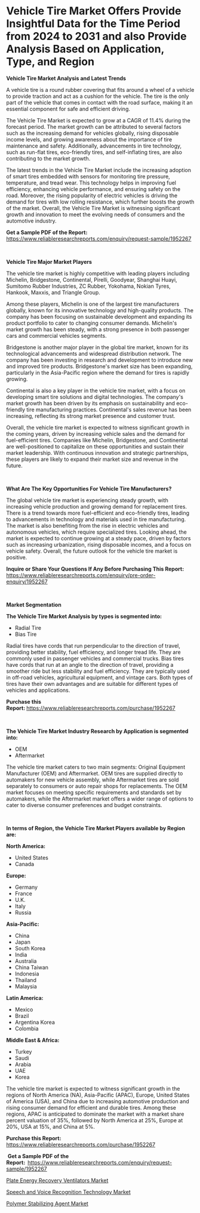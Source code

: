 <p><h1>Vehicle Tire Market Offers Provide Insightful Data for the Time Period from 2024 to 2031 and also Provide Analysis Based on Application, Type, and Region</h1></p><p><strong>Vehicle Tire Market Analysis and Latest Trends</strong></p>
<p><p>A vehicle tire is a round rubber covering that fits around a wheel of a vehicle to provide traction and act as a cushion for the vehicle. The tire is the only part of the vehicle that comes in contact with the road surface, making it an essential component for safe and efficient driving.</p><p>The Vehicle Tire Market is expected to grow at a CAGR of 11.4% during the forecast period. The market growth can be attributed to several factors such as the increasing demand for vehicles globally, rising disposable income levels, and growing awareness about the importance of tire maintenance and safety. Additionally, advancements in tire technology, such as run-flat tires, eco-friendly tires, and self-inflating tires, are also contributing to the market growth.</p><p>The latest trends in the Vehicle Tire Market include the increasing adoption of smart tires embedded with sensors for monitoring tire pressure, temperature, and tread wear. This technology helps in improving fuel efficiency, enhancing vehicle performance, and ensuring safety on the road. Moreover, the rising popularity of electric vehicles is driving the demand for tires with low rolling resistance, which further boosts the growth of the market. Overall, the Vehicle Tire Market is witnessing significant growth and innovation to meet the evolving needs of consumers and the automotive industry.</p></p>
<p><strong>Get a Sample PDF of the Report:&nbsp;</strong> <a href="https://www.reliableresearchreports.com/enquiry/request-sample/1952267">https://www.reliableresearchreports.com/enquiry/request-sample/1952267</a></p>
<p>&nbsp;</p>
<p><strong>Vehicle Tire Major Market Players</strong></p>
<p><p>The vehicle tire market is highly competitive with leading players including Michelin, Bridgestone, Continental, Pirelli, Goodyear, Shanghai Huayi, Sumitomo Rubber Industries, ZC Rubber, Yokohama, Nokian Tyres, Hankook, Maxxis, and Triangle Group. </p><p>Among these players, Michelin is one of the largest tire manufacturers globally, known for its innovative technology and high-quality products. The company has been focusing on sustainable development and expanding its product portfolio to cater to changing consumer demands. Michelin's market growth has been steady, with a strong presence in both passenger cars and commercial vehicles segments.</p><p>Bridgestone is another major player in the global tire market, known for its technological advancements and widespread distribution network. The company has been investing in research and development to introduce new and improved tire products. Bridgestone's market size has been expanding, particularly in the Asia-Pacific region where the demand for tires is rapidly growing.</p><p>Continental is also a key player in the vehicle tire market, with a focus on developing smart tire solutions and digital technologies. The company's market growth has been driven by its emphasis on sustainability and eco-friendly tire manufacturing practices. Continental's sales revenue has been increasing, reflecting its strong market presence and customer trust.</p><p>Overall, the vehicle tire market is expected to witness significant growth in the coming years, driven by increasing vehicle sales and the demand for fuel-efficient tires. Companies like Michelin, Bridgestone, and Continental are well-positioned to capitalize on these opportunities and sustain their market leadership. With continuous innovation and strategic partnerships, these players are likely to expand their market size and revenue in the future.</p></p>
<p>&nbsp;</p>
<p><strong>What Are The Key Opportunities For Vehicle Tire Manufacturers?</strong></p>
<p><p>The global vehicle tire market is experiencing steady growth, with increasing vehicle production and growing demand for replacement tires. There is a trend towards more fuel-efficient and eco-friendly tires, leading to advancements in technology and materials used in tire manufacturing. The market is also benefiting from the rise in electric vehicles and autonomous vehicles, which require specialized tires. Looking ahead, the market is expected to continue growing at a steady pace, driven by factors such as increasing urbanization, rising disposable incomes, and a focus on vehicle safety. Overall, the future outlook for the vehicle tire market is positive.</p></p>
<p><strong>Inquire or Share Your Questions If Any Before Purchasing This Report:</strong> <a href="https://www.reliableresearchreports.com/enquiry/pre-order-enquiry/1952267">https://www.reliableresearchreports.com/enquiry/pre-order-enquiry/1952267</a></p>
<p>&nbsp;</p>
<p><strong>Market Segmentation</strong></p>
<p><strong>The Vehicle Tire Market Analysis by types is segmented into:</strong></p>
<p><ul><li>Radial Tire</li><li>Bias Tire</li></ul></p>
<p><p>Radial tires have cords that run perpendicular to the direction of travel, providing better stability, fuel efficiency, and longer tread life. They are commonly used in passenger vehicles and commercial trucks. Bias tires have cords that run at an angle to the direction of travel, providing a smoother ride but less stability and fuel efficiency. They are typically used in off-road vehicles, agricultural equipment, and vintage cars. Both types of tires have their own advantages and are suitable for different types of vehicles and applications.</p></p>
<p><strong>Purchase this Report:&nbsp;</strong><a href="https://www.reliableresearchreports.com/purchase/1952267">https://www.reliableresearchreports.com/purchase/1952267</a></p>
<p>&nbsp;</p>
<p><strong>The Vehicle Tire Market Industry Research by Application is segmented into:</strong></p>
<p><ul><li>OEM</li><li>Aftermarket</li></ul></p>
<p><p>The vehicle tire market caters to two main segments: Original Equipment Manufacturer (OEM) and Aftermarket. OEM tires are supplied directly to automakers for new vehicle assembly, while Aftermarket tires are sold separately to consumers or auto repair shops for replacements. The OEM market focuses on meeting specific requirements and standards set by automakers, while the Aftermarket market offers a wider range of options to cater to diverse consumer preferences and budget constraints.</p></p>
<p>&nbsp;</p>
<p><strong>In terms of Region, the Vehicle Tire Market Players available by Region are:</strong></p>
<p>
    <p> <strong> North America: </strong>
        <ul>
            <li>United States</li>
            <li>Canada</li>
        </ul>
        </p> 
    <p> <strong> Europe: </strong>
        <ul>
            <li>Germany</li>
            <li>France</li>
            <li>U.K.</li>
            <li>Italy</li>
            <li>Russia</li>
        </ul>
        </p> 
    <p> <strong> Asia-Pacific: </strong>
        <ul>
            <li>China</li>
            <li>Japan</li>
            <li>South Korea</li>
            <li>India</li>
            <li>Australia</li>
            <li>China Taiwan</li>
            <li>Indonesia</li>
            <li>Thailand</li>
            <li>Malaysia</li>
        </ul>
        </p> 
    <p> <strong> Latin America: </strong>
        <ul>
            <li>Mexico</li>
            <li>Brazil</li>
            <li>Argentina Korea</li>
            <li>Colombia</li>
        </ul>
        </p> 
    <p> <strong> Middle East & Africa: </strong>
        <ul>
            <li>Turkey</li>
            <li>Saudi</li>
            <li>Arabia</li>
            <li>UAE</li>
            <li>Korea</li>
        </ul>
    </p>
    </p>
<p><p>The vehicle tire market is expected to witness significant growth in the regions of North America (NA), Asia-Pacific (APAC), Europe, United States of America (USA), and China due to increasing automotive production and rising consumer demand for efficient and durable tires. Among these regions, APAC is anticipated to dominate the market with a market share percent valuation of 35%, followed by North America at 25%, Europe at 20%, USA at 15%, and China at 5%.</p></p>
<p><strong>Purchase this Report: </strong><a href="https://www.reliableresearchreports.com/purchase/1952267">https://www.reliableresearchreports.com/purchase/1952267</a></p>
<p>&nbsp;<strong>Get a Sample PDF of the Report:&nbsp;&nbsp;</strong><a href="https://www.reliableresearchreports.com/enquiry/request-sample/1952267">https://www.reliableresearchreports.com/enquiry/request-sample/1952267</a></p>
<p><strong></strong></p>
<p><p><a href="https://view.publitas.com/reportprime-1/plate-energy-recovery-ventilators-market-research-report-provides-thorough-industry-overview-which-offers-an-in-depth-analysis-of-product-trends-and-new-market-divisions/">Plate Energy Recovery Ventilators Market</a></p><p><a href="https://view.publitas.com/reportprime-1/speech-and-voice-recognition-technology-market-size-growth-and-forecast-from-2023-2030/">Speech and Voice Recognition Technology Market</a></p><p><a href="https://view.publitas.com/reportprime-1/polymer-stabilizing-agent-market-size-share-trends-analysis-report-by-application-regional-outlook-competitive-strategies-and-segment-forecasts-2023-2030/">Polymer Stabilizing Agent Market</a></p></p>